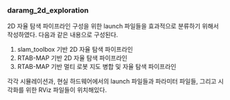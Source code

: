### daramg_2d_exploration
2D 자율 탐색 파이프라인 구성을 위한 launch 파일들을 효과적으로 분류하기 위해서 작성하였다.
다음과 같은 내용으로 구성된다.

1. slam_toolbox 기반 2D 자율 탐색 파이프라인
2. RTAB-MAP 기반 2D 자율 탐색 파이프라인
3. RTAB-MAP 기반 멀티 로봇 지도 병합 및 자율 탐색 파이프라인

각각 시뮬레이션과, 현실 하드웨어에서의 launch 파일들과 파라미터 파일들, 
그리고 시각화를 위한 RViz 파일들이 위치해있다.
